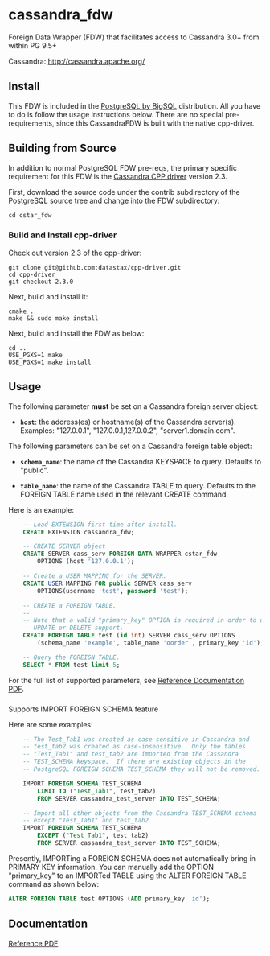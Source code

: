 cassandra_fdw
=============

Foreign Data Wrapper (FDW) that facilitates access to Cassandra 3.0+
from within PG 9.5+

Cassandra: http://cassandra.apache.org/

## Install

This FDW is included in the [PostgreSQL by BigSQL](http://bigsql.org)
distribution.  All you have to do is follow the usage instructions
below.  There are no special pre-requirements, since this CassandraFDW
is built with the native cpp-driver.

## Building from Source

In addition to normal PostgreSQL FDW pre-reqs, the primary specific
requirement for this FDW is the
[Cassandra CPP driver](https://github.com/datastax/cpp-driver) version
2.3.

First, download the source code under the contrib subdirectory of the
PostgreSQL source tree and change into the FDW subdirectory:

```
cd cstar_fdw
```

### Build and Install cpp-driver

Check out version 2.3 of the cpp-driver:

```
git clone git@github.com:datastax/cpp-driver.git
cd cpp-driver
git checkout 2.3.0
```

Next, build and install it:

```
cmake .
make && sudo make install
```


Next, build and install the FDW as below:

```
cd ..
USE_PGXS=1 make
USE_PGXS=1 make install
```

## Usage

The following parameter **must** be set on a Cassandra foreign server
object:

  * **`host`**: the address(es) or hostname(s) of the Cassandra server(s).
                Examples: "127.0.0.1", "127.0.0.1,127.0.0.2", "server1.domain.com".

The following parameters can be set on a Cassandra foreign table object:

  * **`schema_name`**: the name of the Cassandra KEYSPACE to query.
    Defaults to "public".

  * **`table_name`**: the name of the Cassandra TABLE to query.
    Defaults to the FOREIGN TABLE name used in the relevant CREATE command.

Here is an example:

```sql
	-- Load EXTENSION first time after install.
	CREATE EXTENSION cassandra_fdw;

	-- CREATE SERVER object
	CREATE SERVER cass_serv FOREIGN DATA WRAPPER cstar_fdw
		OPTIONS (host '127.0.0.1');

	-- Create a USER MAPPING for the SERVER.
	CREATE USER MAPPING FOR public SERVER cass_serv
		OPTIONS(username 'test', password 'test');

	-- CREATE a FOREIGN TABLE.
	--
	-- Note that a valid "primary_key" OPTION is required in order to use
	-- UPDATE or DELETE support.
	CREATE FOREIGN TABLE test (id int) SERVER cass_serv OPTIONS
        (schema_name 'example', table_name 'oorder', primary_key 'id');

	-- Query the FOREIGN TABLE.
	SELECT * FROM test limit 5;
```

For the full list of supported parameters, see [Reference Documentation PDF](doc.pdf).

###

Supports IMPORT FOREIGN SCHEMA feature

Here are some examples:

```sql
    -- The Test_Tab1 was created as case sensitive in Cassandra and
    -- test_tab2 was created as case-insensitive.  Only the tables
    -- "Test_Tab1" and test_tab2 are imported from the Cassandra
    -- TEST_SCHEMA keyspace.  If there are existing objects in the
    -- PostgreSQL FOREIGN SCHEMA TEST_SCHEMA they will not be removed.

    IMPORT FOREIGN SCHEMA TEST_SCHEMA
        LIMIT TO ("Test_Tab1", test_tab2)
        FROM SERVER cassandra_test_server INTO TEST_SCHEMA;

    -- Import all other objects from the Cassandra TEST_SCHEMA schema
    -- except "Test_Tab1" and test_tab2.
    IMPORT FOREIGN SCHEMA TEST_SCHEMA
        EXCEPT ("Test_Tab1", test_tab2)
        FROM SERVER cassandra_test_server INTO TEST_SCHEMA;
```

Presently, IMPORTing a FOREIGN SCHEMA does not automatically bring in
PRIMARY KEY information.  You can manually add the OPTION "primary_key"
to an IMPORTed TABLE using the ALTER FOREIGN TABLE command as shown
below:

```sql
ALTER FOREIGN TABLE test OPTIONS (ADD primary_key 'id');
```

## Documentation

[Reference PDF](doc.pdf)
